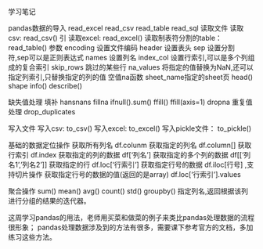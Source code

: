 学习笔记

pandas数据的导入 read_excel read_csv read_table read_sql 
读取文件
读取csv: read_csv() 引
读取excel: read_excel()
读取制表符分割的table： read_table()
参数
encoding 设置文件编码
header 设置表头
sep 设置分割符,sep可以是正则表达式
names 设置列名
index_col 设置行索引,可以是多个列组成的复合索引
skip_rows 跳过的某些行
na_values 将指定的值替换为NaN,还可以指定列索引,只替换指定的列的值
空值na函数
sheet_name指定的sheet页 head() shape info() describe() 

缺失值处理 填补 hansnans fillna ifnull().sum() ffill() ffill(axis=1) dropna
重复值处理 drop_duplicates

写入文件
写入csv: to_csv()
写入excel: to_excel()
写入pickle文件： to_pickle()

基础的数据定位操作
获取所有列名 df.colunm
获取指定的列名 df.column[]
获取行索引 df.index
获取指定的列的数据 df[‘列名’]
获取指定的多个列的数据 df[[‘列名1’,’列名2’]]
获取指定的行 df.loc[‘行索引’]
获取指定行号的数据 df.iloc[行号] ,支持切片操作
获取指定行号的数据的值(返回的是array) df.loc[‘行索引’].values

聚合操作
sum()
mean()
avg()
count()
std()
groupby() 指定列名,返回根据该列进行分组的结果的迭代器。


这周学习pandas的用法，老师用买菜和做菜的例子来类比pandas处理数据的流程很形象；
pandas处理数据涉及到的方法有很多，需要课下参考官方的文档，多加练习这些方法。